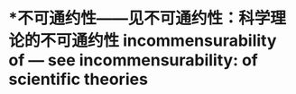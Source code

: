 # \*不可通约性——见不可通约性：科学理论的不可通约性 incommensurability of — see incommensurability: of scientific theories
